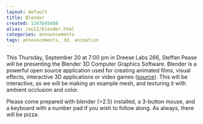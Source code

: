 ```yaml
---
layout: default
title: Blender
created: 1347645408
alias: /au12/blender.html
categories: announcements
tags: announcements, 3d, animation
---
```

This Thursday, September 20 at 7:00 pm in Dreese Labs 266, Steffan Pease will be presenting the Blender 3D Computer Graphics Software. Blender is a powerful open source application used for creating animated films, visual effects, interactive 3D applications or video games ([source](http://en.wikipedia.org/wiki/Blender_(software))). This will be interactive, as we will be making an example mesh, and texturing it with ambient occlusion and color.

Please come prepared with blender (>2.5) installed, a 3-button mouse, and a keyboard with a number pad if you wish to follow along. As always, there will be pizza.
